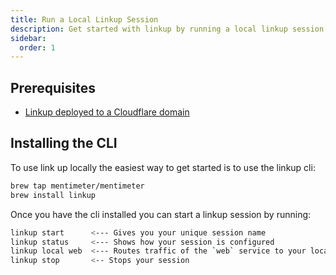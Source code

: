 ```yaml
---
title: Run a Local Linkup Session 
description: Get started with linkup by running a local linkup session
sidebar:
  order: 1
---
```


## Prerequisites

- [Linkup deployed to a Cloudflare domain](/linkup/guides/deploy-linkup)

## Installing the CLI

To use link up locally the easiest way to get started is to use the linkup cli:

```sh
brew tap mentimeter/mentimeter
brew install linkup
```

Once you have the cli installed you can start a linkup session by running:

```zsh
linkup start      <--- Gives you your unique session name
linkup status     <--- Shows how your session is configured
linkup local web  <--- Routes traffic of the `web` service to your local machine
linkup stop       <-- Stops your session
```
